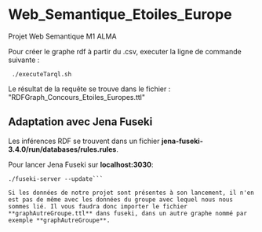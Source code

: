 # Web_Semantique_Etoiles_Europe
Projet Web Semantique M1 ALMA

Pour créer le graphe rdf à partir du .csv, executer la ligne de commande suivante :

     ./executeTarql.sh

Le résultat de la requête se trouve dans le fichier : "RDFGraph_Concours_Etoiles_Europes.ttl"

## Adaptation avec Jena Fuseki

Les inférences RDF se trouvent dans un fichier **jena-fuseki-3.4.0/run/databases/rules.rules**.

Pour lancer Jena Fuseki sur **localhost:3030**: 
```cd jena-fuseki-3.4.0
./fuseki-server --update```

Si les données de notre projet sont présentes à son lancement, il n'en est pas de même avec les données du groupe avec lequel nous nous sommes lié. Il vous faudra donc importer le fichier **graphAutreGroupe.ttl** dans fuseki, dans un autre graphe nommé par exemple **graphAutreGroupe**.
